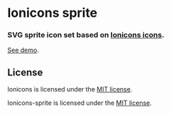 # Ionicons sprite
### SVG sprite icon set based on [Ionicons icons](http://ionicons.com).

[See demo](https://rastasheep.github.io/ionicons-sprite).

## License

Ionicons is licensed under the [MIT license](http://opensource.org/licenses/MIT).

Ionicons-sprite is licensed under the [MIT license](http://opensource.org/licenses/MIT).
